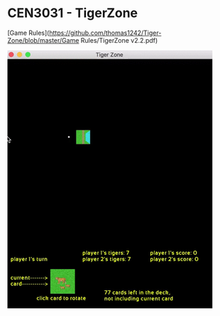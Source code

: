 # CEN3031 - TigerZone

[Game Rules](https://github.com/thomas1242/Tiger-Zone/blob/master/Game Rules/TigerZone v2.2.pdf)

 ![alt tag](Images/tz1.gif)
